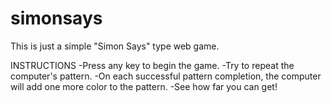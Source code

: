 # simonsays
This is just a simple "Simon Says" type web game.

INSTRUCTIONS
-Press any key to begin the game.
-Try to repeat the computer's pattern.
-On each successful pattern completion, the computer will add one more color to the pattern.
-See how far you can get!

